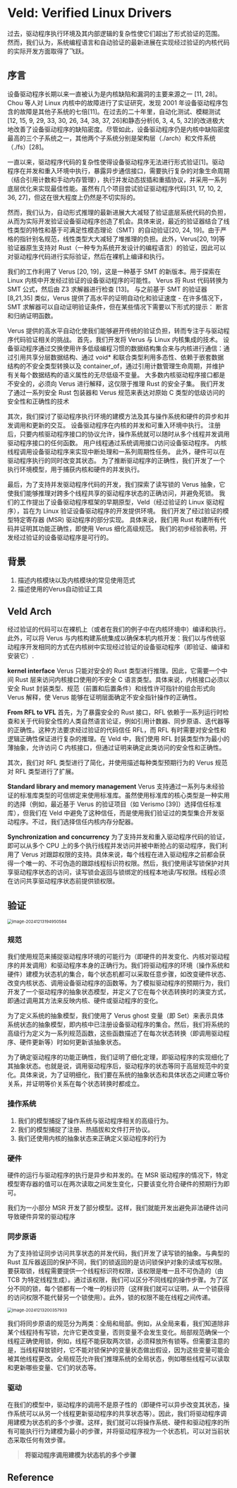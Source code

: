 # Veld: Verified Linux Drivers

过去，驱动程序执行环境及其内部逻辑的复杂性使它们超出了形式验证的范围。 然而，我们认为，系统编程语言和自动验证的最新进展在实现经过验证的内核代码的实际开发方面取得了飞跃。



## 序言

设备驱动程序长期以来一直被认为是内核缺陷和漏洞的主要来源之一 [11, 28]。Chou 等人对 Linux 内核中的故障进行了实证研究，发现 2001 年设备驱动程序包含的故障是其他子系统的七倍[11]。在过去的二十年里，自动化测试、模糊测试[12, 15, 9, 29, 33, 30, 26, 34, 38, 37, 26]和静态分析[6, 3, 4, 5, 32]的改进极大地改善了设备驱动程序的缺陷密度。尽管如此，设备驱动程序仍是内核中缺陷密度最高的三个子系统之一，其他两个子系统分别是架构层（./arch）和文件系统（./fs）[28]。

一直以来，驱动程序代码的复杂性使得设备驱动程序无法进行形式验证[1]。驱动程序在并发和重入环境中执行，暴露异步通信接口，需要执行复杂的对象生命周期（结合引用计数和手动内存管理），执行并发动态拔插和重插协议，并采用一系列底层优化来实现最佳性能。虽然有几个项目尝试验证驱动程序代码[31, 17, 10, 2, 36, 27]，但这在很大程度上仍然是不切实际的。

然而，我们认为，自动形式推理的最新进展大大减轻了验证底层系统代码的负担，从而为实际开发验证设备驱动程序创造了机会。具体来说，最近的验证器结合了线性类型的特性和基于可满足性模态理论（SMT）的自动验证[20, 24, 19]。由于严格的指针别名规范，线性类型大大减轻了堆推理的负担。此外，Verus[20, 19]等验证器原生支持对 Rust（一种专为系统开发设计的编程语言）的验证，因此可以对驱动程序代码进行实际验证，然后在裸机上编译和执行。

我们的工作利用了 Verus [20, 19]，这是一种基于 SMT 的新版本。用于探索在 Linux 内核中开发经过验证的设备驱动程序的可能性。 Verus 将 Rust 代码转换为 SMT 公式，然后由 Z3 求解器进行检查 [13]。 与之前基于 SMT 的验证器 [8,21,35] 类似，Verus 提供了高水平的证明自动化和验证速度 - 在许多情况下，SMT 求解器可以自动证明验证条件，但在某些情况下需要以下形式的提示： 断言和归纳证明函数。

Verus 提供的高水平自动化使我们能够避开传统的验证负担，转而专注于与驱动程序代码验证相关的挑战。 首先，我们开发将 Verus 与 Linux 内核集成的技术。 设备驱动程序通过交换使用许多低级编程习惯的数据结构集合来与内核进行通信：通过引用共享分层数据结构、通过 void* 和联合类型利用多态性、依赖于嵌套数据结构的不安全类型转换以及 container_of，通过引用计数管理生命周期，并维护有关每个数据结构的语义属性的无尽低级不变量。 大多数内核驱动程序接口都是不安全的，必须向 Verus 进行解释，这仅限于推理 Rust 的安全子集。 我们开发了通过一系列安全 Rust 包装器和 Verus 规范来表达对原始 C 类型的低级访问的安全性和正确性的技术

其次，我们探讨了驱动程序执行环境的建模方法及其与操作系统和硬件的异步和并发调用和更新的交互。 设备驱动程序在内核的并发和可重入环境中执行。 注册后，只要内核驱动程序接口的协议允许，操作系统就可以随时从多个线程并发调用驱动程序接口的任何函数。 用户线程通过系统调用接口访问设备驱动程序。 内核线程调用设备驱动程序来实现中断处理和一系列周期性任务。 此外，硬件可以在驱动程序执行的同时改变其状态。 为了推断驱动程序的正确性，我们开发了一个执行环境模型，用于捕获内核和硬件的并发执行。

最后，为了支持并发驱动程序代码的开发，我们探索了读写锁的 Verus 抽象，它使我们能够推理对跨多个线程共享的驱动程序状态的正确访问，并避免死锁。 我们的工作提出了设备驱动程序框架的早期原型，Veld（经过验证的 Linux 驱动程序），旨在为 Linux 验证设备驱动程序的开发提供环境。 我们开发了经过验证的模型特定寄存器 (MSR) 驱动程序的部分实现。 具体来说，我们用 Rust 构建所有代码并证明其功能正确性，即使用 Verus 细化高级规范。 我们的初步经验表明，开发经过验证的设备驱动程序是可行的。



## 背景

1. 描述内核模块以及内核模块的常见使用范式
2. 描述使用的Verus自动验证工具



## Veld Arch

经过验证的代码可以在裸机上（或者在我们的例子中在内核环境中）编译和执行。 此外，可以将 Verus 与内核构建系统集成以确保本机内核开发：我们以与传统驱动程序开发相同的方式在内核树中实现经过验证的设备驱动程序（即验证、编译和安装它）.



**kernel interface** Verus 只能对安全的 Rust 类型进行推理。因此，它需要一个中间 Rust 层来访问内核接口使用的不安全 C 语言类型。具体来说，内核接口必须以安全 Rust 封装类型、规范（前置和后置条件）和线性许可指针的组合形式向 Verus 解释，使 Verus 能够在证明层面确定不安全指针操作的正确性。



**From RFL to VFL** 首先，为了暴露安全的 Rust 接口，RFL 依赖于一系列运行时检查和关于代码安全性的人类自然语言论证，例如引用计数器、同步原语、迭代器等的正确性。这种方法要求经过验证的代码信任 RFL，而 RFL 有时需要对安全性和逻辑正确性保证进行复杂的推理。在 Veld 中，我们使用 RFL 封装类型作为最小的薄抽象，允许访问 C 内核接口，但通过证明来确定此类访问的安全性和正确性。

其次，我们对 RFL 类型进行了简化，并使用描述每种类型预期行为的 Verus 规范对 RFL 类型进行了扩展。

**Standard library and memory management**  Verus 支持通过一系列与未经验证的标准库类型的可信绑定来使用标准库。虽然使用标准库的核心类型是一种实用的选择（例如，最近基于 Verus 的验证项目（如 Verismo [39]）选择信任标准库），但我们在 Veld 中避免了这种信任，而是使用我们验证过的类型集合开发驱动程序。不过，我们选择信任内核内存分配器。



**Synchronization and concurrency** 为了支持并发和重入驱动程序代码的验证，即可以从多个 CPU 上的多个执行线程并发访问并被中断抢占的驱动程序，我们利用了 Verus 对跟踪权限的支持。具体来说，每个线程在进入驱动程序之前都会获得一个唯一的、不可伪造的跟踪线程标识符权限。然后，我们使用读写锁保护对共享驱动程序状态的访问，读写锁会返回与锁绑定的线程本地读/写权限。线程必须在访问共享驱动程序状态前提供锁权限。



## 验证

<img src="./assert/image-20241213194950584.png" alt="image-20241213194950584" style="zoom:67%;" />

### 规范

我们使用规范来捕捉驱动程序环境的可能行为（即硬件的并发变化、内核对驱动程序的并发调用）和驱动程序本身的正确行为。我们将驱动程序的环境（操作系统和硬件）建模为状态机的集合，每个状态机都可以采取任意步骤，如改变硬件状态、改变内核状态、调用设备驱动程序的函数等。为了模拟驱动程序的预期行为，我们开发了一个驱动程序的抽象状态模型，并定义了它在每个状态转换时的演变方式，即通过调用其方法来反映内核、硬件或驱动程序的变化。

为了定义系统的抽象模型，我们使用了 Verus ghost 变量（即 Set<Driver>）来表示具体系统状态的抽象模型，即内核中已注册设备驱动程序的集合。然后，我们将系统的高级行为定义为一系列规范函数，这些函数描述了在每次状态转换（即调用驱动程序、硬件更新等）时如何更新该抽象状态。

为了确定驱动程序的功能正确性，我们证明了细化定理，即驱动程序的实现细化了其抽象状态。也就是说，调用驱动程序后，驱动程序的状态等同于高层规范中的变化。具体来说，为了证明细化，我们要在系统的抽象状态和具体状态之间建立等价关系，并证明等价关系在每个状态转换时都成立。

### 操作系统

1. 我们的模型捕捉了操作系统与驱动程序相关的高级行为。
2. 我们的模型捕捉了注册、热插拔和文件打开协议。
3. 我们还使用内核的抽象状态来正确定义驱动程序的行为



### 硬件

硬件的运行与驱动程序的执行是异步和并发的。在 MSR 驱动程序的情况下，特定模型寄存器的值可以在两次读取之间发生变化，只要该变化符合硬件的预期行为即可。

我们为一小部分 MSR 开发了部分模型。这样，我们就能开发出避免非法硬件访问导致硬件异常的驱动程序



### 同步原语

为了支持验证同步访问共享状态的并发代码，我们开发了读写锁的抽象。与典型的 Rust 互斥器返回的保护不同，我们的锁返回的是访问锁保护对象的读或写权限。要获取锁，线程需要提供一个线程标识符权限，该权限是唯一且不可伪造的（由 TCB 为特定线程生成）。通过该权限，我们可以区分不同线程的操作步骤。为了区分不同的锁，每个锁都有一个唯一的标识符（这样我们就可以证明，从一个锁获得的访问权限不能代替另一个锁使用）。此外，锁的权限不能在线程之间传递。

<img src="./assert/image-20241213200357933.png" alt="image-20241213200357933" style="zoom:67%;" />

我们将同步原语的规范分为两类：全局和局部。例如，从全局来看，我们知道除非某个线程持有写锁，允许它更改变量，否则变量不会发生变化。局部规范确保一个线程正确使用锁，例如，线程不能获取两次锁，必须释放所有锁等。但需要注意的是，当线程释放锁时，它不能对锁保护的变量状态做出假设，因为这些变量可能会被其他线程更改。全局规范允许我们推理系统的全局状态，例如哪些线程可以读取和更新哪些变量、它们的状态等。



### 驱动

在我们的模型中，驱动程序的调用不是原子性的（即硬件可以异步改变其状态，操作系统可以从另一个线程更新驱动程序的共享状态等）。因此，我们将驱动程序调用建模为状态机的多个步骤。这样，我们就可以将操作系统、硬件和驱动程序的所有可能执行行为建模为最小的步骤，并将驱动程序视为一个状态机，可以对当前状态采取任何有效步骤。



> **将驱动程序调用建模为状态机的多个步骤**



## Reference

[^1]: